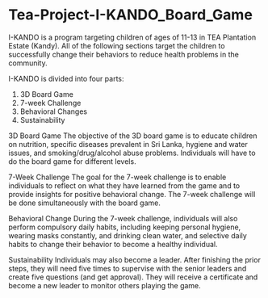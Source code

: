 # Tea-Project-I-KANDO_Board_Game
I-KANDO is a program targeting children of ages of 11-13 in TEA Plantation Estate (Kandy). All of the following sections target the children to successfully change their behaviors to reduce health problems in the community.

I-KANDO is divided into four parts:
1. 3D Board Game
2. 7-week Challenge
3. Behavioral Changes
4. Sustainability

3D Board Game
The objective of the 3D board game is to educate children on nutrition, specific diseases prevalent in Sri Lanka, hygiene and water issues, and smoking/drug/alcohol abuse problems. Individuals will have to do the board game for different levels.

7-Week Challenge
The goal for the 7-week challenge is to enable individuals to reflect on what they have learned from the game and to provide insights for positive behavioral change. The 7-week challenge will be done simultaneously with the board game.

Behavioral Change
During the 7-week challenge, individuals will also perform compulsory daily habits, including keeping personal hygiene, wearing masks constantly, and drinking clean water, and selective daily habits to change their behavior to become a healthy individual.

Sustainability
Individuals may also become a leader. After finishing the prior steps, they will need five times to supervise with the senior leaders and create five questions (and get approval). They will receive a certificate and become a new leader to monitor others playing the game.

